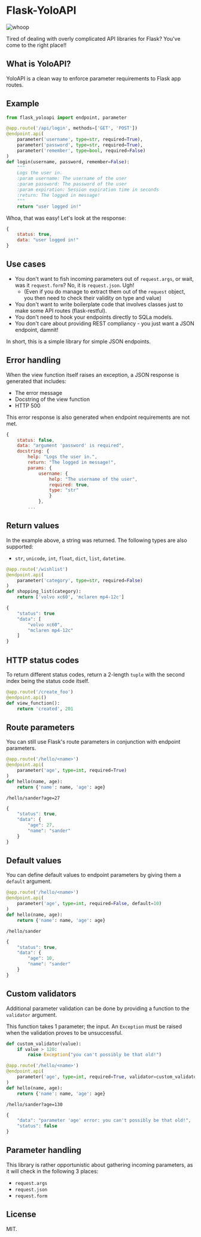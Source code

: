 # Flask-YoloAPI

![whoop](https://i.imgur.com/xVS3UGq.png)

Tired of dealing with overly complicated API libraries for Flask? You've come to the right place!!

What is YoloAPI?
----------------
YoloAPI is a clean way to enforce parameter requirements to Flask app routes. 

Example
-------

```python
from flask_yoloapi import endpoint, parameter

@app.route('/api/login', methods=['GET', 'POST'])
@endpoint.api(
    parameter('username', type=str, required=True),
    parameter('password', type=str, required=True),
    parameter('remember', type=bool, required=False)
)
def login(username, password, remember=False):
    """
    Logs the user in.
    :param username: The username of the user
    :param password: The password of the user
    :param expiration: Session expiration time in seconds
    :return: The logged in message!
    """
    return "user logged in!"
```

Whoa, that was easy! Let's look at the response:

```javascript
{
    status: true,
    data: "user logged in!"
}
```

Use cases
-------------

- You don't want to fish incoming parameters out of `request.args`, or wait, was it `request.form`? No, it is `request.json`. Ugh!
    - (Even if you do manage to extract them out of the `request` object, you then need to check their validity on type and value)
- You don't want to write boilerplate code that involves classes just to make some API routes (flask-restful).
- You don't need to hook your endpoints directly to SQLa models.
- You don't care about providing REST compliancy - you just want a JSON endpoint, damnit!

In short, this is a simple library for simple JSON endpoints.


## Error handling

When the view function itself raises an exception, a JSON response is generated that includes:

- The error message
- Docstring of the view function
- HTTP 500

This error response is also generated when endpoint requirements are not met.

```javascript
{
    status: false,
    data: "argument 'password' is required",
    docstring: {
        help: "Logs the user in.",
        return: "The logged in message!",
        params: {
            username: {
                help: "The username of the user",
                required: true,
                type: "str"
                }
            },
        ...
```

## Return values
In the example above, a string was returned. The following types are also supported:

- `str`, `unicode`, `int`, `float`, `dict`, `list`, `datetime`.

```python
@app.route('/wishlist')
@endpoint.api(
    parameter('category', type=str, required=False)
)
def shopping_list(category):
    return ['volvo xc60', 'mclaren mp4-12c']
```

```javascript
{
    "status": true
    "data": [
        "volvo xc60", 
        "mclaren mp4-12c"
    ]
}
```

## HTTP status codes

To return different status codes, return a 2-length `tuple` with the second index being the status code itself.

```python
@app.route('/create_foo')
@endpoint.api()
def view_function():
    return 'created', 201
```

## Route parameters

You can still use Flask's route parameters in conjunction with endpoint parameters.

```python
@app.route('/hello/<name>')
@endpoint.api(
    parameter('age', type=int, required=True)
)
def hello(name, age):
    return {'name': name, 'age': age}
```

`/hello/sander?age=27`

```javascript
{
    "status": true,
    "data": {
        "age": 27, 
        "name": "sander"
    }
}
```

## Default values

You can define default values to endpoint parameters by giving them a `default` argument.

```python
@app.route('/hello/<name>')
@endpoint.api(
    parameter('age', type=int, required=False, default=10)
)
def hello(name, age):
    return {'name': name, 'age': age}
```
`/hello/sander`
```javascript
{
    "status": true,
    "data": {
        "age": 10, 
        "name": "sander"
    }
}
```

## Custom validators

Additional parameter validation can be done by providing a function to the `validator` argument. 

This function takes 1 parameter; the input. An `Exception` must be raised when the validation proves to be unsuccessful.

```python
def custom_validator(value):
    if value > 120:
        raise Exception("you can't possibly be that old!")

@app.route('/hello/<name>')
@endpoint.api(
    parameter('age', type=int, required=True, validator=custom_validator)
)
def hello(name, age):
    return {'name': name, 'age': age}
```

`/hello/sander?age=130`

```javascript
{
    "data": "parameter 'age' error: you can't possibly be that old!", 
    "status": false
}
```

## Parameter handling

This library is rather opportunistic about gathering incoming parameters, as it will check in the following 3 places:

- `request.args`
- `request.json`
- `request.form`

License
-------------
MIT.
